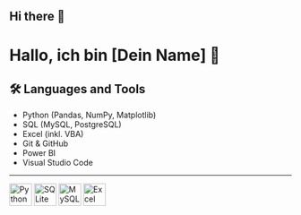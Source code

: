 ## Hi there 👋

<!--
**sakr26/sakr26** is a ✨ _special_ ✨ repository because its `README.md` (this file) appears on your GitHub profile.

Here are some ideas to get you started:

- 🔭 I’m currently working on ...
- 🌱 I’m currently learning ...
- 👯 I’m looking to collaborate on ...
- 🤔 I’m looking for help with ...
- 💬 Ask me about ...
- 📫 How to reach me: ...
- 😄 Pronouns: ...
- ⚡ Fun fact: ...
-->

# Hallo, ich bin [Dein Name] 👋

## 🛠️ Languages and Tools

- Python (Pandas, NumPy, Matplotlib)
- SQL (MySQL, PostgreSQL)
- Excel (inkl. VBA)
- Git & GitHub
- Power BI
- Visual Studio Code

---

<img src="https://cdn.jsdelivr.net/gh/devicons/devicon/icons/python/python-original.svg" width="40" height="40" alt="Python" />
<img src="https://cdn.jsdelivr.net/gh/devicons/devicon/icons/sqlite/sqlite-original.svg" width="40" height="40" alt="SQLite" />
<img src="https://cdn.jsdelivr.net/gh/devicons/devicon/icons/mysql/mysql-original.svg" width="40" height="40" alt="MySQL" />
<img src="https://cdn.jsdelivr.net/gh/devicons/devicon/icons/excel/excel-original.svg" width="40" height="40" alt="Excel" />
